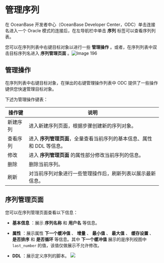管理序列 
=========================

在 OceanBase 开发者中心（OceanBase Developer Center，ODC）单击连接名进入一个 Oracle 模式的连接后，在左导航栏中单击 **序列** 标签可以查看序列列表。

您可以在序列列表中右键目标对象以进行一些 **管理操作** 。或者，在序列列表中双击目标序列名进入 **序列管理页面** 。![Image 196](https://help-static-aliyun-doc.aliyuncs.com/assets/img/zh-CN/4490161361/p241380.png)

管理操作 
-------------

在序列列表中右键目标对象，在弹出的右键管理操作列表中 ODC 提供了一些操作键供您快速管理目标对象。

下述为管理操作键表：


| 操作键  |                                    说明                                    |
|------|--------------------------------------------------------------------------|
| 新建序列 | 进入新建序列页面，根据步骤创建新的序列对象。                                                   |
| 查看序列 | 进入 **序列管理页面**，全量查看当前序列的基本信息、属性和 DDL 等信息。 |
| 修改   | 进入 **序列管理页面** 的属性部分修改当前序列的信息。                  |
| 删除   | 删除当前序列。                                                                  |
| 刷新   | 对当前序列对象进行一些管理操作后，刷新列表以展示最新信息。                                            |



序列管理页面 
---------------

您可以在序列管理页面查看以下信息：

* **基本信息** ：展示 **序列名称** 和 **用户名** 等信息。

* **属性** ：展示属性 **下一个缓冲值** 、 **增量** 、 **最小值** 、 **最大值** 、 **缓存设置** 、 **是否排序** 和 **是否循环** 等信息。其中 **下一个缓冲值** 展示的是序列视图中 `last_number` 的值，该值仅做展示不允许修改。

* **DDL** ：展示定义序列的脚本。
  ![](https://intranetproxy.alipay.com/skylark/lark/0/2020/png/273361/1603103898335-2fea3504-7b1f-4706-8860-13e919f5cf15.png)